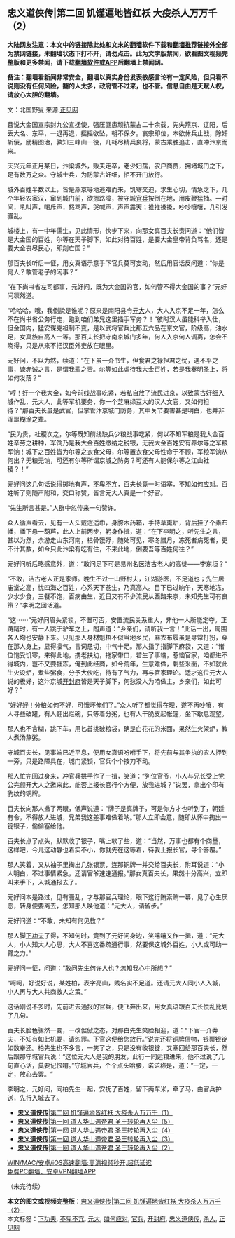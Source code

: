  <h2>忠义道侠传|第二回 饥馑遍地皆红袄 大疫杀人万万千（2）</h2> <p class="notice"><b>大陆网友注意：本文中的链接除此处和文末的<a href="https://github.com/bannedbook/fanqiang" >翻墙</a>软件下载和<a href="https://github.com/killgcd/justmysocks/blob/master/README.md">翻墙推荐</a>链接外全部为禁网链接，未翻墙状态下打不开，请勿点击。此为文字版禁闻，欲看图文视频完整版和更多禁闻，请下载<a href="https://github.com/bannedbook/fanqiang">翻墙软件或APP</a>后翻墙上禁闻网。</p><p>备注：翻墙看新闻非常安全，翻墙以真实身份发表敏感言论有一定风险，但只看不说则没有任何风险，翻的人太多，政府管不过来，也不管。信息自由是天赋人权，请放心大胆的翻墙。</b></p>  <div class="entry"> <p></p> <p>文：北国野叟 来源:<a href="https://www.bannedbook.org/bnews/tag/%e6%ad%a3%e8%a7%81%e7%bd%91/" class="st_tag internal_tag" rel="tag" title="标签 正见网 下的日志">正见网</a></p> <p>且说大金国宣宗封九公宣抚使，强压匪患顽抗蒙古二十余载，先失燕京、辽阳，后丢大名、东平，一退再退，摇摇欲坠，朝不保夕。哀宗即位，本欲休兵止战，除奸斩佞，励精图治，孰知三峰山一役，几耗尽精兵良将，蒙古乘胜追击，直冲汴京而来。</p> <p>天兴元年正月某日，汴梁城外，贩夫走卒，老少妇孺，农户商贾，拥堵城门之下，足有数万之众。守城士兵，为防蒙古奸细，拒不开门放行。</p> <p>城外百姓半数以上，皆是燕京等地逃难而来，饥寒交迫，求生心切，情急之下，几个年轻农家汉，窜到城门前，欲挪路障，被守城<a href="https://www.bannedbook.org/bnews/tag/%E5%AE%98%E5%85%B5/" class="st_tag internal_tag" rel="tag" title="标签 官兵 下的日志">官兵</a>按倒在地，用皮鞭猛抽。一时间，吼叫声，喝斥声，怒骂声，哭喊声，声声震天；推推搡搡，吵吵嚷嚷，几引发骚乱。</p> <p>城楼上，有一中年儒生，见此情形，快步下来，向那女真百夫长责问道：“他们皆是大金国的百姓，尔等在天子脚下，如此对待百姓，是要大金皇帝背负骂名，还是要大金丧尽民心，即刻亡国？”</p> <p>那百夫长听后一怔，用女真语示意手下官兵莫可妄动，然后用官话反问道：“你是何人？敢管老子的闲事？”</p> <p>“在下尚书省左司都事，元好问，既为大金国的官，如何管不得大金国的事？”元好问凛然道。</p>  <p>“哈哈哈，哦，我倒說是谁呢？原来是南阳县令<a href="https://www.bannedbook.org/bnews/tag/%E5%85%83%E5%A4%A7/" class="st_tag internal_tag" rel="tag" title="标签 元大 下的日志">元大</a>人，大人入京不足一年，怎么不在尚书省公务行走，跑到咱们弟兄这里插手军务？！”彼时汉人虽能科举入仕，但金国内，猛安谋克祖制不变，是以武将官兵比那五六品在京文官，阶级高，油水足，女真族自高人一等。那百夫长把守南京城门多年，何人入京何人调离，怎会不晓得，只是从来不把汉臣外吏放在眼里。</p> <p>元好问，不以为然，续道：“在下虽一介书生，但食君之禄担君之忧，遇不平之事，谏赤诚之言，是谓我辈之责。尔等如此虐待我大金百姓，若是我奏明圣上，将如何发落？”</p> <p>“哼！好一个我大金，如今前线战事吃紧，若私自放了流民进京，以致蒙古奸细入城作乱，元大人，此等军机要务，你一个芝麻绿豆大的汉人文官，又如何担待？”那百夫长虽是武官，但掌管汴京城门防务，其中关节要害甚是明白，也并非浑噩糊涂之辈。</p> <p>“民为贵，社稷次之，尔等既知前线缺兵少粮战事吃紧，何以不知军粮是我大金百姓辛劳之耕种，军饷乃是我大金百姓缴纳之税银，无我大金百姓安有养尔等之军粮军饷！城下之百姓皆为尔等之衣食父母，尔等置衣食父母性命于不顾，军粮军饷从何出？无粮无饷，可还有尔等所谓京城之防务？可还有人能保尔等之江山社稷？！”</p> <p>元好问这几句话说得掷地有声，<a href="https://www.bannedbook.org/bnews/tag/%E4%B8%8D%E5%8D%91%E4%B8%8D%E4%BA%A2/" class="st_tag internal_tag" rel="tag" title="标签 不卑不亢 下的日志">不卑不亢</a>，百夫长竟一时语塞，不知<a href="https://www.bannedbook.org/bnews/tag/%E5%A6%82%E4%BD%95%E5%BA%94%E5%AF%B9/" class="st_tag internal_tag" rel="tag" title="标签 如何应对 下的日志">如何应对</a>。百姓听了则随声附和，交口称赞，皆言元大人真是一个好官。</p> <p>“先生所言甚是。”人群中忽传来一句赞许。</p> <p>众人循声看去，见有一人头戴逍遥巾，身胯木药箱，手持草熏炉，背后挂了个素布幡，幡下悬一葫芦，此人上前两步，躬身作揖，道：“在下李明之，听先生之言，甚以为然，余游走山东河南，枯骨饿殍，随处可见，寒冬腊月，冻死者病死者，更不计其数，如今只此汴梁有吃有住，不来此地，倒要吾等百姓何往？”</p> <p>元好问听后略感意外，道：“敢问足下可是易州名医洁古老人的高徒——李东垣？“</p>  <p>“不敢，洁古老人正是家师。晚生不过一山野村夫，江湖游医，不足道也；先生居庙堂之高，忧四海之百姓，心系天下苍生，乃真高人。目下已过晌午，天寒地冻，少水少食，三餐不饱，百病由生，近日又有不少流民从西路来京，未知先生可有良策？”李明之回话道。</p> <p>“这⋯⋯”元好问眉头紧锁，不置可否，安置流民关系重大，非他一人所能定夺。正踌躇时，有一人跳于驴车之上，朗声道：“乡亲们，请听我一言！”此话一出，周围各人均也安静下来。只见那人身材魁梧不似当地乡民，麻衣布履虽是寻常打扮，穿在那人身上，显得凜气，言词恳切，中气十足。那人指了指脚下麻袋，又道：“诸位饱受饥寒，来得此地，携老扶幼，拖家带口，若生了事端，惹恼官家，咱都进不得城内，岂不又要捱冻，俺到此经商，如今荒年，生意难做，剩些米面，不如就此生火设炉，煮些粥食，分予大伙吃，待有了气力，再与官家理论。适才这位元大人说的极好，这汴京城<a href="https://www.bannedbook.org/bnews/tag/%E5%BC%80%E5%B0%81%E5%BA%9C/" class="st_tag internal_tag" rel="tag" title="标签 开封府 下的日志">开封府</a>皆是天子脚下，何愁没人为咱做主，乡亲们，如此可好？”</p> <p>“好好好！分粮如何不好，可饿坏俺们了。”众人听了都觉得在理，遂不再吵嚷，有人寻些破罐，有人翻出烂碗，只等着分粥，也有人干脆支起帐篷，坐下歇息观望。</p> <p>那人也不含糊，跳下车，用匕首挑破粮袋，确是白花花的米面，果然生火架炉，教人煮汤熬粥。</p> <p>守城百夫长，见事端已近平息，便用女真语吩咐手下，将先前与其争执的农人押到一旁。只是路障具在，城门紧锁，官兵个个按刀不动。</p> <p>那人忙完回过身来，冲官兵拱手作了一揖，笑道：“列位官爷，小人与兄长受上党公完颜开大人之邀来此，能否上报长官行个方便，放我进城？”说罢，拿出个印有豹纹的铜牌。</p> <p>百夫长向那人撇了两眼，低声说道：“牌子是真牌子，可是你方才也听到了，朝廷有令，不得放人进城，兄弟我这差事难做着呐。”那人立即会意，随即从怀中掏出一锭银子，偷偷塞给他。</p> <p>百夫长点了点头，默默收了银子，嘴上软了些，道：“当然，万事也都有个商量，这样吧，今儿这动静也着实不小，你就先在这等着，待我上报长官，寻个答覆。”</p>  <p>那人笑着，又从袖子里掏出几张银票，连那铜牌一并交给百夫长，附耳说道：“小人明白，不过事情紧急，还请官爷速速通报。”那女真百夫长，果然十分高兴，立即叫来手下，入城通报去了。</p> <p>元好问本是路过，见有骚乱，才与那官兵理论，眼下这行贿索贿一幕，见了心生厌恶，转身便要离去，怎知那人唤他道：“元大人，请留步。”</p> <p>元好问道：“不敢，未知有何见教？”</p> <p>那人脚<a href="https://www.bannedbook.org/bnews/tag/%E4%B8%8B%E5%8A%9F%E5%A4%AB/" class="st_tag internal_tag" rel="tag" title="标签 下功夫 下的日志">下功夫</a>了得，不知何时，竟到了元好问身边，笑嘻嘻又作一揖，道：“元大人，小人知大人心思，大人不喜这番疏通行事，然要保这城外百姓，小人或可助一臂之力。”</p> <p>元好问一怔，问道：“敢问先生何许人也？怎知我心中所想？”</p> <p>“呵呵，好说好说，某姓柏，表字亮山，贱名实不足道。还请元大人同小人入城，小人再与大人共商救人之策。”</p> <p>这话刚说不多时，先前进去通报的官兵，便飞奔出来，用女真语跟百夫长慌乱比划了几句。</p> <p>百夫长脸色骤然一变，一改倨傲之态，对那白先生笑脸相迎，道：“下官一介莽夫，不知有如此机要，请恕罪。下官这便给您放行。”说完还将铜牌信物，银票银锭如数奉还。柏先生也不多言，一笑了之，只是没有收银锭，又塞回给那百夫长，然后跟那守城官兵说：“这位元大人是我的朋友，此行一同运粮进来，他不过说了几句直心话，莫要记恨唷。”守城官兵，个个点头哈腰，诺诺称是，道：“一定，一定，放心去罢。“</p>  <p>李明之，元好问，同柏先生一起，安抚了百姓，留下两车米，牵了马，由官兵护送，先行入城去了。</p> <ul class='op-related-articles' title='相关阅读'> <li><a href='https://www.bannedbook.org/bnews/comments/20210113/1466764.html' target='_blank'><b>忠义道侠传</b>|第二回 饥馑遍地皆红袄 大疫杀人万万千（1）</a></li> <li><a href='https://www.bannedbook.org/bnews/cbnews/20210110/1464861.html' target='_blank'><b>忠义道侠传</b>|第一回 道人华山遇帝君 圣王转轮再入尘（5）</a></li> <li><a href='https://www.bannedbook.org/bnews/cbnews/20210109/1464262.html' target='_blank'><b>忠义道侠传</b>|第一回 道人华山遇帝君 圣王转轮再入尘（4）</a></li> <li><a href='https://www.bannedbook.org/bnews/comments/20210106/1462212.html' target='_blank'><b>忠义道侠传</b>|第一回 道人华山遇帝君 圣王转轮再入尘（3）</a></li> <li><a href='https://www.bannedbook.org/bnews/comments/20210103/1460229.html' target='_blank'><b>忠义道侠传</b>|第一回 道人华山遇帝君 圣王转轮再入尘（2）</a></li> </ul> <p class="texttj"> <a href="https://github.com/bannedbook/fanqiang/wiki/V2ray%E6%9C%BA%E5%9C%BA" target="_blank">WIN/MAC/安卓/iOS高速翻墙:高清视频秒开,超低延迟</a><br/> <a href="https://github.com/bannedbook/fanqiang/wiki/%E7%A6%81%E9%97%BB%E7%BD%91%E5%AE%89%E5%8D%93%E7%BF%BB%E5%A2%99%E6%96%B0%E9%97%BBAPP" target="_blank">免费PC翻墙、安卓VPN翻墙APP</a></p><p>（未完待续）</p><a name='sharetosocial'></a>       <div><b>本文的图文或视频完整版</b>：<a href='https://www.bannedbook.org/bnews/cbnews/20210116/1468828.html'>忠义道侠传|第二回 饥馑遍地皆红袄 大疫杀人万万千（2）</a></div>  </div><!--END ENTRY--> <div class="postfooter"> <div>本文标签：<a href="https://www.bannedbook.org/bnews/tag/%E4%B8%8B%E5%8A%9F%E5%A4%AB/" rel="tag">下功夫</a>, <a href="https://www.bannedbook.org/bnews/tag/%E4%B8%8D%E5%8D%91%E4%B8%8D%E4%BA%A2/" rel="tag">不卑不亢</a>, <a href="https://www.bannedbook.org/bnews/tag/%E5%85%83%E5%A4%A7/" rel="tag">元大</a>, <a href="https://www.bannedbook.org/bnews/tag/%E5%A6%82%E4%BD%95%E5%BA%94%E5%AF%B9/" rel="tag">如何应对</a>, <a href="https://www.bannedbook.org/bnews/tag/%E5%AE%98%E5%85%B5/" rel="tag">官兵</a>, <a href="https://www.bannedbook.org/bnews/tag/%E5%BC%80%E5%B0%81%E5%BA%9C/" rel="tag">开封府</a>, <a href="https://www.bannedbook.org/bnews/tag/%e5%bf%a0%e4%b9%89%e9%81%93%e4%be%a0%e4%bc%a0/" rel="tag">忠义道侠传</a>, <a href="https://www.bannedbook.org/bnews/tag/%E6%9D%80%E4%BA%BA/" rel="tag">杀人</a>, <a href="https://www.bannedbook.org/bnews/tag/%e6%ad%a3%e8%a7%81%e7%bd%91/" rel="tag">正见网</a></div>  </div><!--END POSTFOOTER--> 